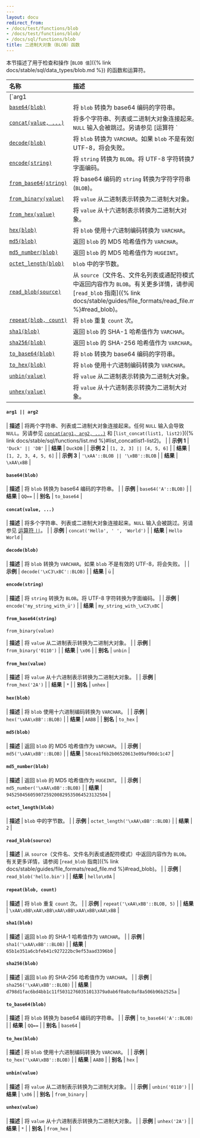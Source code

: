 ```yaml
---
---
layout: docu
redirect_from:
- /docs/test/functions/blob
- /docs/test/functions/blob/
- /docs/sql/functions/blob
title: 二进制大对象（BLOB）函数
---
```


<!-- markdownlint-disable MD001 -->

本节描述了用于检查和操作 [`BLOB 值`]({% link docs/stable/sql/data_types/blob.md %}) 的函数和运算符。

<!-- Start of section generated by scripts/generate_sql_function_docs.py; categories: [blob] -->
<!-- markdownlint-disable MD056 -->

| 名称 | 描述 |
|:--|:-------|
| [`arg1 || arg2`](#arg1--arg2) | 将两个字符串、列表或二进制大对象连接起来。任何 `NULL` 输入都会导致 `NULL`。另请参见 [`concat(arg1, arg2, ...)`](#concatvalue-) 和 [`list_concat(list1, list2)`]({% link docs/stable/sql/functions/list.md %}#list_concatlist1-list2)。 |
| [`base64(blob)`](#base64blob) | 将 `blob` 转换为 base64 编码的字符串。 |
| [`concat(value, ...)`](#concatvalue-) | 将多个字符串、列表或二进制大对象连接起来。`NULL` 输入会被跳过。另请参见 [运算符 `||`](#arg1--arg2)。 |
| [`decode(blob)`](#decodeblob) | 将 `blob` 转换为 `VARCHAR`。如果 `blob` 不是有效的 UTF-8，将会失败。 |
| [`encode(string)`](#encodestring) | 将 `string` 转换为 `BLOB`。将 UTF-8 字符转换为字面编码。 |
| [`from_base64(string)`](#from_base64string) | 将 base64 编码的 `string` 转换为字符字符串 (`BLOB`)。 |
| [`from_binary(value)`](#from_binaryvalue) | 将 `value` 从二进制表示转换为二进制大对象。 |
| [`from_hex(value)`](#from_hexvalue) | 将 `value` 从十六进制表示转换为二进制大对象。 |
| [`hex(blob)`](#hexblob) | 将 `blob` 使用十六进制编码转换为 `VARCHAR`。 |
| [`md5(blob)`](#md5blob) | 返回 `blob` 的 MD5 哈希值作为 `VARCHAR`。 |
| [`md5_number(blob)`](#md5_numberblob) | 返回 `blob` 的 MD5 哈希值作为 `HUGEINT`。 |
| [`octet_length(blob)`](#octet_lengthblob) | `blob` 中的字节数。 |
| [`read_blob(source)`](#read_blobsource) | 从 `source`（文件名、文件名列表或通配符模式）中返回内容作为 `BLOB`。有关更多详情，请参阅 [`read_blob` 指南]({% link docs/stable/guides/file_formats/read_file.md %}#read_blob)。 |
| [`repeat(blob, count)`](#repeatblob-count) | 将 `blob` 重复 `count` 次。 |
| [`sha1(blob)`](#sha1blob) | 返回 `blob` 的 SHA-1 哈希值作为 `VARCHAR`。 |
| [`sha256(blob)`](#sha256blob) | 返回 `blob` 的 SHA-256 哈希值作为 `VARCHAR`。 |
| [`to_base64(blob)`](#to_base64blob) | 将 `blob` 转换为 base64 编码的字符串。 |
| [`to_hex(blob)`](#to_hexblob) | 将 `blob` 使用十六进制编码转换为 `VARCHAR`。 |
| [`unbin(value)`](#unbinvalue) | 将 `value` 从二进制表示转换为二进制大对象。 |
| [`unhex(value)`](#unhexvalue) | 将 `value` 从十六进制表示转换为二进制大对象。 |

<!-- markdownlint-enable MD056 -->

#### `arg1 || arg2`

<div class="nostroke_table"></div>

| **描述** | 将两个字符串、列表或二进制大对象连接起来。任何 `NULL` 输入会导致 `NULL`。另请参见 [`concat(arg1, arg2, ...)`](#concatvalue-) 和 [`list_concat(list1, list2)`]({% link docs/stable/sql/functions/list.md %}#list_concatlist1-list2)。 |
| **示例 1** | `'Duck' || 'DB'` |
| **结果** | `DuckDB` |
| **示例 2** | `[1, 2, 3] || [4, 5, 6]` |
| **结果** | `[1, 2, 3, 4, 5, 6]` |
| **示例 3** | `'\xAA'::BLOB || '\xBB'::BLOB` |
| **结果** | `\xAA\xBB` |

#### `base64(blob)`

<div class="nostroke_table"></div>

| **描述** | 将 `blob` 转换为 base64 编码的字符串。 |
| **示例** | `base64('A'::BLOB)` |
| **结果** | `QQ==` |
| **别名** | `to_base64` |

#### `concat(value, ...)`

<div class="nostroke_table"></div>

| **描述** | 将多个字符串、列表或二进制大对象连接起来。`NULL` 输入会被跳过。另请参见 [运算符 `||`](#arg1--arg2)。 |
| **示例** | `concat('Hello', ' ', 'World')` |
| **结果** | `Hello World` |

#### `decode(blob)`

<div class="nostroke_table"></div>

| **描述** | 将 `blob` 转换为 `VARCHAR`。如果 `blob` 不是有效的 UTF-8，将会失败。 |
| **示例** | `decode('\xC3\xBC'::BLOB)` |
| **结果** | `ü` |

#### `encode(string)`

<div class="nostroke_table"></div>

| **描述** | 将 `string` 转换为 `BLOB`。将 UTF-8 字符转换为字面编码。 |
| **示例** | `encode('my_string_with_ü')` |
| **结果** | `my_string_with_\xC3\xBC` |

#### `from_base64(string)`

<div class="nostroke_table"></
| **描述** | 将 base64 编码的 `string` 转换为字符字符串 (`BLOB`)。 |
| **示例** | `from_base64('QQ==')` |
| **结果** | `A` |

#### `from_binary(value)`

<div class="nostroke_table"></div>

| **描述** | 将 `value` 从二进制表示转换为二进制大对象。 |
| **示例** | `from_binary('0110')` |
| **结果** | `\x06` |
| **别名** | `unbin` |

#### `from_hex(value)`

<div class="nostroke_table"></div>

| **描述** | 将 `value` 从十六进制表示转换为二进制大对象。 |
| **示例** | `from_hex('2A')` |
| **结果** | `*` |
| **别名** | `unhex` |

#### `hex(blob)`

<div class="nostroke_table"></div>

| **描述** | 将 `blob` 使用十六进制编码转换为 `VARCHAR`。 |
| **示例** | `hex('\xAA\xBB'::BLOB)` |
| **结果** | `AABB` |
| **别名** | `to_hex` |

#### `md5(blob)`

<div class="nostroke_table"></div>

| **描述** | 返回 `blob` 的 MD5 哈希值作为 `VARCHAR`。 |
| **示例** | `md5('\xAA\xBB'::BLOB)` |
| **结果** | `58cea1f6b2b06520613e09af90dc1c47` |

#### `md5_number(blob)`

<div class="nostroke_table"></div>

| **描述** | 返回 `blob` 的 MD5 哈希值作为 `HUGEINT`。 |
| **示例** | `md5_number('\xAA\xBB'::BLOB)` |
| **结果** | `94525045605907259200829535064523132504` |

#### `octet_length(blob)`

<div class="nostroke_table"></div>

| **描述** | `blob` 中的字节数。 |
| **示例** | `octet_length('\xAA\xBB'::BLOB)` |
| **结果** | `2` |

#### `read_blob(source)`

<div class="nostroke_table"></div>

| **描述** | 从 `source`（文件名、文件名列表或通配符模式）中返回内容作为 `BLOB`。有关更多详情，请参阅 [`read_blob` 指南]({% link docs/stable/guides/file_formats/read_file.md %}#read_blob)。 |
| **示例** | `read_blob('hello.bin')` |
| **结果** | `hello\x0A` |

#### `repeat(blob, count)`

<div class="nostroke_table"></div>

| **描述** | 将 `blob` 重复 `count` 次。 |
| **示例** | `repeat('\xAA\xBB'::BLOB, 5)` |
| **结果** | `\xAA\xBB\xAA\xBB\xAA\xBB\xAA\xBB\xAA\xBB` |

#### `sha1(blob)`

<div class="nostroke_table"></div>

| **描述** | 返回 `blob` 的 SHA-1 哈希值作为 `VARCHAR`。 |
| **示例** | `sha1('\xAA\xBB'::BLOB)` |
| **结果** | `65b1e351a6cbfeb41c927222bc9ef53aad3396b0` |

#### `sha256(blob)`

<div class="nostroke_table"></div>

| **描述** | 返回 `blob` 的 SHA-256 哈希值作为 `VARCHAR`。 |
| **示例** | `sha256('\xAA\xBB'::BLOB)` |
| **结果** | `d798d1fac6bd4bb1c11f50312760351013379a0ab6f0a8c0af8a506b96b2525a` |

#### `to_base64(blob)`

<div class="nostroke_table"></div>

| **描述** | 将 `blob` 转换为 base64 编码的字符串。 |
| **示例** | `to_base64('A'::BLOB)` |
| **结果** | `QQ==` |
| **别名** | `base64` |

#### `to_hex(blob)`

<div class="nostroke_table"></div>

| **描述** | 将 `blob` 使用十六进制编码转换为 `VARCHAR`。 |
| **示例** | `to_hex('\xAA\xBB'::BLOB)` |
| **结果** | `AABB` |
| **别名** | `hex` |

#### `unbin(value)`

<div class="nostroke_table"></div>

| **描述** | 将 `value` 从二进制表示转换为二进制大对象。 |
| **示例** | `unbin('0110')` |
| **结果** | `\x06` |
| **别名** | `from_binary` |

#### `unhex(value)`

<div class="nostroke_table"></div>

| **描述** | 将 `value` 从十六进制表示转换为二进制大对象。 |
| **示例** | `unhex('2A')` |
| **结果** | `*` |
| **别名** | `from_hex` |

<!-- End of section generated by scripts/generate_sql_function_docs.py -->